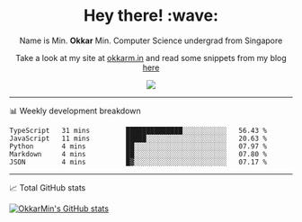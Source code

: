 <h1 align="center"> Hey there! :wave:</h1>

<p align="center">Name is Min. <strong>Okkar</strong> Min. Computer Science undergrad from Singapore</p>

<p align="center">Take a look at my site at <a href="https://okkarm.in" target="_blank">okkarm.in</a> and read some snippets from my blog <a href="https://okkarm.in/blog" target="_blank">here</a></p>

<p align="center">
  <a href="https://okkarm.in/linkedin" target='_blank'>
    <img src="https://img.shields.io/badge/linkedin-%230077B5.svg?&style=for-the-badge&logo=linkedin&logoColor=white" />
  </a>
 </p>

---

📊 Weekly development breakdown

<!--START_SECTION:waka-->
```text
TypeScript   31 mins         ██████████████░░░░░░░░░░░   56.43 % 
JavaScript   11 mins         █████░░░░░░░░░░░░░░░░░░░░   20.63 % 
Python       4 mins          ██░░░░░░░░░░░░░░░░░░░░░░░   07.97 % 
Markdown     4 mins          ██░░░░░░░░░░░░░░░░░░░░░░░   07.80 % 
JSON         4 mins          █▓░░░░░░░░░░░░░░░░░░░░░░░   07.17 % 
```
<!--END_SECTION:waka-->

---

📈 Total GitHub stats

<p>
  <a href="https://github.com/OkkarMin"><img src="https://github-readme-stats.vercel.app/api?username=OkkarMin&hide_border=true&show_icons=true&theme=graywhite" alt="OkkarMin's GitHub stats"></a>
</p>
